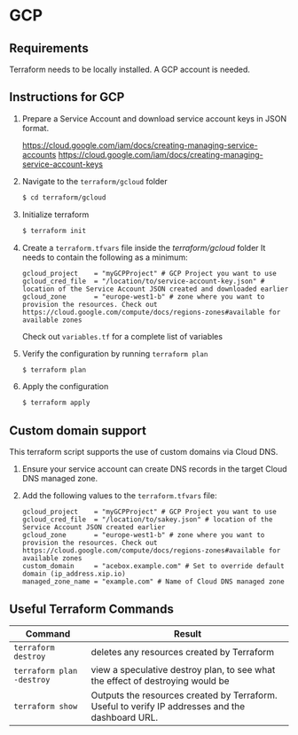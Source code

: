 # GCP

## Requirements

Terraform needs to be locally installed.
A GCP account is needed.

## Instructions for GCP

1. Prepare a Service Account and download service account keys in JSON format.

    https://cloud.google.com/iam/docs/creating-managing-service-accounts
    https://cloud.google.com/iam/docs/creating-managing-service-account-keys


2. Navigate to the `terraform/gcloud` folder

    ```bash
    $ cd terraform/gcloud
    ```

3. Initialize terraform

    ```bash
    $ terraform init
    ```

4. Create a `terraform.tfvars` file inside the *terraform/gcloud* folder
   It needs to contain the following as a minimum:

    ```hcl
    gcloud_project    = "myGCPProject" # GCP Project you want to use
    gcloud_cred_file  = "/location/to/service-account-key.json" # location of the Service Account JSON created and downloaded earlier
    gcloud_zone       = "europe-west1-b" # zone where you want to provision the resources. Check out https://cloud.google.com/compute/docs/regions-zones#available for available zones
    ```

    Check out `variables.tf` for a complete list of variables

5. Verify the configuration by running `terraform plan`

    ```bash
    $ terraform plan
    ```

6. Apply the configuration

    ```bash
    $ terraform apply
    ```


## Custom domain support

This terraform script supports the use of custom domains via Cloud DNS.

1. Ensure your service account can create DNS records in the target Cloud DNS managed zone.

1. Add the following values to the `terraform.tfvars` file:

    ```hcl
    gcloud_project    = "myGCPProject" # GCP Project you want to use
    gcloud_cred_file  = "/location/to/sakey.json" # location of the Service Account JSON created earlier
    gcloud_zone       = "europe-west1-b" # zone where you want to provision the resources. Check out https://cloud.google.com/compute/docs/regions-zones#available for available zones
    custom_domain     = "acebox.example.com" # Set to override default domain (ip_address.xip.io)
    managed_zone_name = "example.com" # Name of Cloud DNS managed zone
    ```

## Useful Terraform Commands


Command  | Result
-------- | -------
`terraform destroy` | deletes any resources created by Terraform |
`terraform plan -destroy` | view a speculative destroy plan, to see what the effect of destroying would be |
`terraform show` | Outputs the resources created by Terraform. Useful to verify IP addresses and the dashboard URL. 

